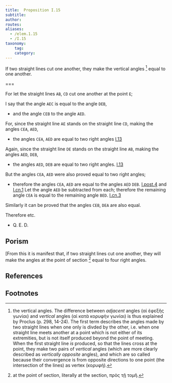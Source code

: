 ```yaml
---
title:  Proposition I.15
subtitle:
author:
routes:
aliases:
  - /elem.1.15
  - /I.15
taxonomy:
    tag:
    category:
---
```


If two straight lines cut one another, they make the vertical angles [^I.15:1] equal to one another.

===

For let the straight lines `AB`, `CD` cut one another at the point `E`; 

I say that the angle `AEC` is equal to the angle `DEB`, 

- and the angle `CEB` to the angle `AED`.

For, since the straight line `AE` stands on the straight line `CD`, making the angles `CEA`, `AED`, 

- the angles `CEA`, `AED` are equal to two right angles [I.13]

Again, since the straight line `DE` stands on the straight line `AB`, making the angles `AED`, `DEB`, 

- the angles `AED`, `DEB` are equal to two right angles. [I.13]

But the angles `CEA`, `AED` were also proved equal to two right angles; 

- therefore the angles `CEA`, `AED` are equal to the angles `AED`
`DEB`. [I.post.4] and [I.cn.1] Let the angle `AED` be subtracted from each; therefore the remaining angle `CEA` is equal to the remaining angle `BED`. [I.cn.3]

Similarly it can be proved that the angles `CEB`, `DEA` are also equal.

Therefore etc. 

- Q. E. D. 

## Porism

[From this it is manifest that, if two straight lines cut one another, they will make the angles at the point of section [^I.15:2] equal to four right angles.

## References

[I.13]: /I.13 "Book I - Proposition 13"
[I.post.4]: /I.post.4 "Book I - Postulate 4"
[I.cn.1]: /I.cn.1 "Book I - Common Notion 1"
[I.cn.3]: /I.cn.3 "Book I - Common Notion 3"

## Footnotes

[^I.15:1]: the vertical angles.
    The difference between <em>adjacent</em> angles (<foreign lang="greek">αἱ ἐφεξῆς γωνίαι</foreign>) and <em>vertical</em> angles (<foreign lang="greek">αἱ κατὰ κορυφὴν γωνίαι</foreign>) is thus explained by Proclus (<xref n="Proc. p. 298, 14-24" from="ROOT" to="DITTO">p. 298, 14-24</xref>). The first term describes the angles made by two straight lines when one only is divded by the other, i.e. when one straight line meets another at a point which is not either of its extremities, but is not itself produced beyond the point of meeting. When the first straight line <em>is</em> produced, so that the lines cross at the point, they make two pairs of <em>vertical</em> angles (which are more clearly described as <em>vertically opposite</em> angles), and which are so called because their convergence is from opposite directions to one point (the intersection of the lines) as vertex (<foreign lang="greek">κορυφή</foreign>).

[^I.15:2]: at the point of section,
    literally <quote>at the section,</quote> <foreign lang="greek">πρὸς τῇ τομῆ</foreign>.

